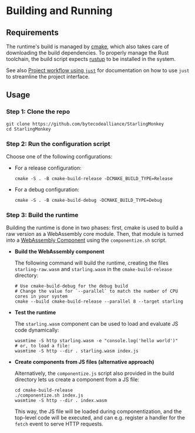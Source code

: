 # Building and Running

## Requirements

The runtime's build is managed by [cmake](https://cmake.org/), which also takes care of downloading
the build dependencies. To properly manage the Rust toolchain, the build script expects
[rustup](https://rustup.rs/) to be installed in the system.

See also [Project workflow using `just`](../developer/just.md) for documentation on how to use
`just` to streamline the project interface.

## Usage

### Step 1: Clone the repo

```console
git clone https://github.com/bytecodealliance/StarlingMonkey
cd StarlingMonkey
```

### Step 2: Run the configuration script

Choose one of the following configurations:

- For a release configuration:

  ```console
  cmake -S . -B cmake-build-release -DCMAKE_BUILD_TYPE=Release
  ```

- For a debug configuration:
  ```console
  cmake -S . -B cmake-build-debug -DCMAKE_BUILD_TYPE=Debug
  ```

### Step 3: Build the runtime

Building the runtime is done in two phases: first, cmake is used to build a raw version as a
WebAssembly core module. Then, that module is turned into a
[WebAssembly Component](https://component-model.bytecodealliance.org/) using the `componentize.sh`
script.

- **Build the WebAssembly component**

  The following command will build the runtime, creating the files `starling-raw.wasm` and
  `starling.wasm` in the `cmake-build-release` directory:

  ```console
  # Use cmake-build-debug for the debug build
  # Change the value for `--parallel` to match the number of CPU cores in your system
  cmake --build cmake-build-release --parallel 8 --target starling
  ```

- **Test the runtime**

  The `starling.wasm` component can be used to load and evaluate JS code dynamically:

  ```console
  wasmtime -S http starling.wasm -e "console.log('hello world')"
  # or, to load a file:
  wasmtime -S http --dir . starling.wasm index.js
  ```

- **Create components from JS files (alternative approach)**

  Alternatively, the `componentize.js` script also provided in the build directory lets us create a
  component from a JS file:

  ```console
  cd cmake-build-release
  ./componentize.sh index.js
  wasmtime -S http --dir . index.wasm
  ```

  This way, the JS file will be loaded during componentization, and the top-level code will be
  executed, and can e.g. register a handler for the `fetch` event to serve HTTP requests.
